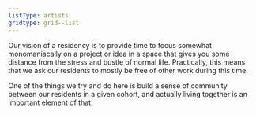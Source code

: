 ```yaml
---
listType: artists
gridtype: grid--list
---
```


Our vision of a residency is to provide time to focus somewhat monomaniacally on a project or idea in a space that gives you some distance from the stress and bustle of normal life. Practically, this means that we ask our residents to mostly be free of other work during this time.

One of the things we try and do here is build a sense of community between our residents in a given cohort, and actually living together is an important element of that.
